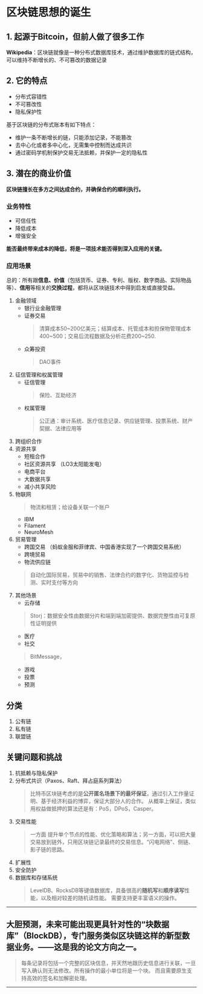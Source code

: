 # 区块链思想的诞生

## 1. 起源于Bitcoin，但前人做了很多工作

**Wikipedia**：区块链就像是一种分布式数据库技术，通过维护数据库的链式结构，可以维持不断增长的、不可篡改的数据记录

## 2. 它的特点

* 分布式容错性
* 不可篡改性
* 隐私保护性

基于区块链的分布式账本有如下特点：

* 维护一条不断增长的链，只能添加记录，不能篡改
* 去中心化或者多中心化，无需集中控制而达成共识
* 通过密码学机制保护交易无法抵赖，并保护一定的隐私性


## 3. 潜在的商业价值

**区块链擅长在多方之间达成合约，并确保合约的顺利执行。**

### 业务特性

* 可信任性
* 降低成本
* 增强安全

**能否最终带来成本的降低，将是一项技术能否得到深入应用的关键。**

### 应用场景
总的：所有跟**信息、价值**（包括货币、证券、专利、版权、数字商品、实际物品等）、**信用**等相关的**交换过程**，都将从区块链技术中得到启发或直接受益。

1. 金融领域
    * 银行业金融管理
    * 证券交易
        > 清算成本50~200亿美元；结算成本、托管成本和担保物管理成本400~500；交易后流程数据及分析花费200~250.
    * 众筹投资
        > DAO事件
2. 征信管理和权属管理
   * 征信管理
        > 保险、互助经济
   * 权属管理
        > 公正通：审计系统、医疗信息记录、供应链管理、投票系统、财产契据、法律应用等
3. 跨组织合作
4. 资源共享
   * 短租合作
   * 社区资源共享 （LO3太阳能发电）
   * 电商平台
   * 大数据共享
   * 减小共享风险
5. 物联网 
   > 物流和租赁；给设备关联一个账户
   * IBM
   * Filament
   * NeuroMesh
6. 贸易管理
   * 跨国交易 （蚂蚁金服和菲律宾、中国香港实现了一个跨国交易系统）
   * 跨境贸易
   * 物流供应链
   > 自动化国际贸易，贸易中的销售、法律合约的数字化、货物监控与检测、实时支付等方向
7. 其他场景
   * 云存储
    > Storj：数据安全性由数据分片和端到端加密提供、数据完整性由可复原性证明提供
   * 医疗
   * 社交
    > BitMessage，
   * 游戏
   * 投票
   * 预测

## 分类
1. 公有链
2. 私有链
3. 联盟链


## 关键问题和挑战
1. 抗抵赖与隐私保护
2. 分布式共识（Paxos、Raft、拜占庭系列算法）
   > 比特币区块链考虑的是**公开匿名场景下的最坏保证**，通过引入工作量证明、基于经济利益的博弈，保证大部分人的合作。 从概率上保证，类似用权益做抵押的算法还是有：PoS，DPoS，Casper。
3. 交易性能
   > 一方面 提升单个节点的性能、优化策略和算法；另一方面，可以把大量交易放到链外，只用区块链记录最终的交易信息。“闪电网络”、侧链、影子链的思路。
4. 扩展性
5. 安全防护
6. 数据库和存储系统
   > LevelDB、RocksDB等键值数据库，具备很高的**随机写**和**顺序读写**性能，以及相对较差的随机读性能。 需要支持更丰富语义的操作。

****
## 大胆预测，未来可能出现更具针对性的“块数据库”（BlockDB），专门服务类似区块链这样的新型数据业务。——这是我的论文方向之一。
> 每条记录将包括一个完整的区块信息，并天然地跟历史信息进行关联，一旦写入确认则无法修改。所有操作的最小单位将是一个块。 而且需要原生支持高效的签名和加解密处理。

****